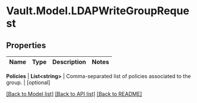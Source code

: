 # Vault.Model.LDAPWriteGroupRequest

## Properties

Name | Type | Description | Notes
------------ | ------------- | ------------- | -------------

**Policies** | **List&lt;string&gt;** | Comma-separated list of policies associated to the group. | [optional] 

[[Back to Model list]](../README.md#documentation-for-models) [[Back to API list]](../README.md#documentation-for-api-endpoints) [[Back to README]](../README.md)

